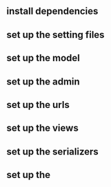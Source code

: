 ## install dependencies

## set up the setting files

## set up the model

## set up the admin

## set up the urls

## set up the views

## set up the serializers

## set up the
